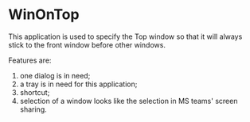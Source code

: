 # WinOnTop

This application is used to specify the Top window so that it will always stick to the front window before other windows.

Features are:
1. one dialog is in need;
2. a tray is in need for this application;
3. shortcut;
4. selection of a window looks like the selection in MS teams' screen sharing.